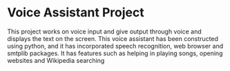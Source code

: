# Voice Assistant Project
This project works on voice input and give output through voice and displays the text on the screen. This voice assistant has been constructed using python, and it has incorporated speech recognition, web browser and smtplib packages. It has features such as helping in playing songs, opening websites and Wikipedia searching
